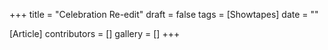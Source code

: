 +++
title = "Celebration Re-edit"
draft = false
tags = [Showtapes]
date = ""

[Article]
contributors = []
gallery = []
+++